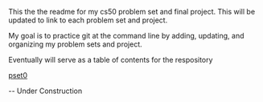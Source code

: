 This the the readme for my cs50 problem set and final project. 
This will be updated to link to each problem set and project.

My goal is to practice git at the command line by adding, updating, and organizing my problem sets and project.

Eventually will serve as a table of contents for the respository

[pset0](CS50-2018/pset0)


-- Under Construction
